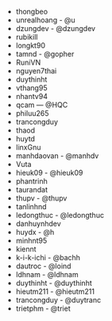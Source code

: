 - thongbeo
- unrealhoang - @u
- dzungdev - @dzungdev
- rubikill
- longkt90
- tamnd - @gopher
- RuniVN
- nguyen7thai
- duythinht
- vthang95
- nhantv94
- qcam — @HQC
- philuu265
- trancongduy
- thaod
- huytd
- linxGnu
- manhdaovan - @manhdv
- Vuta
- hieuk09 - @hieuk09
- phantrinh
- taurandat
- thupv - @thupv
- tanlinhnd
- ledongthuc - @ledongthuc
- danhuynhdev
- huydx - @h
- minhnt95
- kiennt
- k-i-k-ichi - @bachh
- dautroc - @loind
- ldhnam - @ldhnam
- duythinht - @duythinht
- hieutm211 - @hieutm211
- trancongduy - @duytranc
- trietphm - @triet
